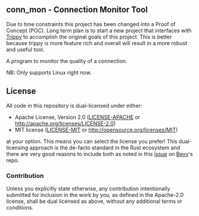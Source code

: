 ## conn_mon - Connection Monitor Tool

Due to time constraints this project has been changed into a Proof of Concept (POC).
Long term plan is to start a new project that interfaces with [Trippy](https://github.com/fujiapple852/trippy) to accomplish the original goals of this project.
This is better because trippy is more feature rich and overall will result in a more robust and useful tool.

 A program to monitor the quality of a connection.
 
 NB: Only supports Linux right now.
 
 ## License

All code in this repository is dual-licensed under either:

- Apache License, Version 2.0 ([LICENSE-APACHE](LICENSE-APACHE) or http://apache.org/licenses/LICENSE-2.0)
- MIT license ([LICENSE-MIT](LICENSE-MIT) or http://opensource.org/licenses/MIT)

at your option.
This means you can select the license you prefer!
This dual-licensing approach is the de-facto standard in the Rust ecosystem and there are very good reasons to include both as noted in 
this [issue](https://github.com/bevyengine/bevy/issues/2373) on [Bevy](https://bevyengine.org)'s repo.

### Contribution

Unless you explicitly state otherwise, any contribution intentionally submitted
for inclusion in the work by you, as defined in the Apache-2.0 license, shall
be dual licensed as above, without any additional terms or conditions.
